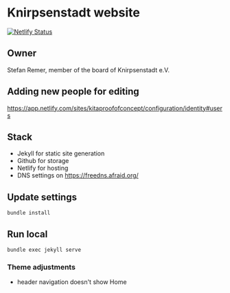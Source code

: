 # Knirpsenstadt website

[![Netlify Status](https://api.netlify.com/api/v1/badges/7d90002d-ff14-4b0f-b616-0d8df007d0f5/deploy-status)](https://app.netlify.com/sites/kitaproofofconcept/deploys)

## Owner 
Stefan Remer, member of the board of Knirpsenstadt e.V.

## Adding new people for editing
https://app.netlify.com/sites/kitaproofofconcept/configuration/identity#users

## Stack
* Jekyll for static site generation
* Github for storage
* Netlify for hosting
* DNS settings on https://freedns.afraid.org/

## Update settings
`bundle install`

## Run local
`bundle exec jekyll serve`

### Theme adjustments
* header navigation doesn't show Home
